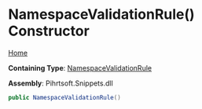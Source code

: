 # NamespaceValidationRule\(\) Constructor

[Home](../../../../../README.md)

**Containing Type**: [NamespaceValidationRule](../README.md)

**Assembly**: Pihrtsoft\.Snippets\.dll

```csharp
public NamespaceValidationRule()
```

